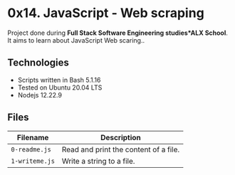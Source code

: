 # 0x14. JavaScript - Web scraping
Project done during **Full Stack Software Engineering studies*ALX School**. It aims to learn about JavaScript Web scaring..

## Technologies
* Scripts written in Bash 5.1.16
* Tested on Ubuntu 20.04 LTS
* Nodejs 12.22.9

## Files

| Filename | Description |
| -------- | ----------- |
| `0-readme.js` | Read and print the content of a file. |
| `1-writeme.js` | Write a string to a file. |
